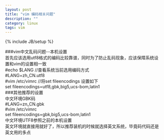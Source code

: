 ```yaml
---
layout: post
title: "vim 编码相关问题"
description: ""
category: linux
tags: vim
---
```

{% include JB/setup %}

###vim中文乱码问题--本机设置  
首先应该选用utf8格式的编码比较靠谱，同时为了防止乱码现象，应该保障系统设置和vim的设置相一致  
	#echo $LANG //查看系统当前选用编码方式  
	#LANG=zh_CN.utf8  
	#vim /etc/vimrc  //将set fileencodings 设置如下  
	set fileencodings=utf8,gbk,big5,ucs-bom,latin1  
###其他推荐的设置  
中文环境GBK码  
	#LANG=zn_CN.gbk  
	#vim /etc/vimrc  
	set fileencodings=gbk,big5,ucs-bom,latin1  
中文环境UTF8参照之前的本机设置  
英文环境就直接用就好了，所以推荐装机的时候就选择英文系统，毕竟码代码还是英文用的多点    

